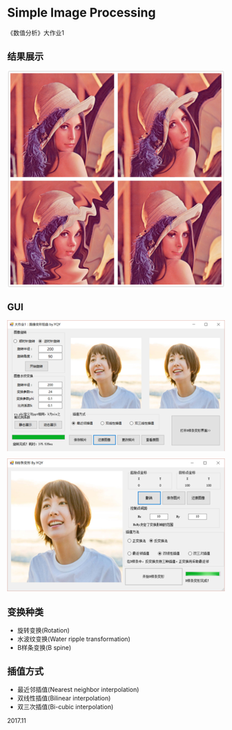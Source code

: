 # Simple Image Processing

《数值分析》大作业1

## 结果展示

![Results](picShow/results.jpg)

## GUI

![main](picShow/main.png)

![B spine](picShow/Bspine.png)

## 变换种类

- 旋转变换(Rotation)
- 水波纹变换(Water ripple transformation)
- B样条变换(B spine)

## 插值方式

- 最近邻插值(Nearest neighbor interpolation)
- 双线性插值(Bilinear interpolation)
- 双三次插值(Bi-cubic interpolation)

2017.11


